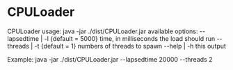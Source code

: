 # CPULoader

CPULoader usage:
java -jar ./dist/CPULoader.jar
available options:
	--lapsedtime | -l {default = 5000} time, in milliseconds the load should run
	--threads    | -t {default = 1} numbers of threads to spawn
	--help             | -h this output

Example: java -jar ./dist/CPULoader.jar --lapsedtime 20000 --threads 2

